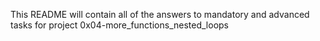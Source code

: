 This README will contain all of the answers to mandatory and advanced tasks for project 0x04-more_functions_nested_loops
